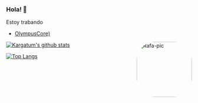### Hola! 👋

Estoy trabando
- [OlympusCore)](https://github.com/jorge990125/Olympus-Source)

</div>
<img align="right" alt="Rafa-pic" height="150" style="border-radius:50px;" src="https://github.com/jorge990125/jorge990125/blob/main/4-4.jpg?raw=true">
</div>

[![Kargatum's github stats](https://github-readme-stats.vercel.app/api?username=jorge990125&count_private=true&show_icons=true&theme=algolia)](https://github.com/jorge990125)

[![Top Langs](https://github-readme-stats.vercel.app/api/top-langs/?username=jorge990125&layout=compact&theme=algolia)](https://github.com/jorge990125)

<!--
**jorge990125/jorge990125** is a âœ¨ _special_ âœ¨ repository because its `README.md` (this file) appears on your GitHub profile.

Here are some ideas to get you started:

- ðŸŒ± Iâ€™m currently learning ...
- ðŸ‘¯ Iâ€™m looking to collaborate on ...
- ðŸ¤” Iâ€™m looking for help with ...
- ðŸ’¬ Ask me about ...
- ðŸ“« How to reach me: ...
- ðŸ˜„ Pronouns: ...
- âš¡ Fun fact: ...
-->
